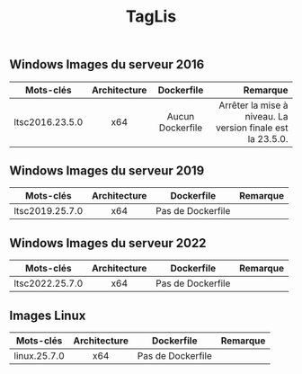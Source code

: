 ﻿---
title: TagLis
second_title: Aspose.Cells Cloud Documen
type: docs
url: /fr/docker/tag-list/
description: Plateformes prises en charge
weight: 30
kwords: Excel, Office Cloud, REST API, Tableur, PDF, CSV, Json, Markdown, TagList
---
##  Windows Images du serveur 2016 ##

Mots-clés | Architecture | Dockerfile | Remarque
---|:--:|:--:|---:
ltsc2016.23.5.0 | x64 | Aucun Dockerfile | Arrêter la mise à niveau. La version finale est la 23.5.0.

## Windows Images du serveur 2019 ##

Mots-clés | Architecture | Dockerfile | Remarque
---|:--:|:--:|---:
ltsc2019.25.7.0 | x64 | Pas de Dockerfile |

##  Windows Images du serveur 2022 ##

Mots-clés | Architecture | Dockerfile | Remarque
---|:--:|:--:|---:
ltsc2022.25.7.0 | x64 | Pas de Dockerfile |

##  Images Linux ##

Mots-clés | Architecture | Dockerfile | Remarque
---|:--:|:--:|---:
linux.25.7.0 | x64 | Pas de Dockerfile |
